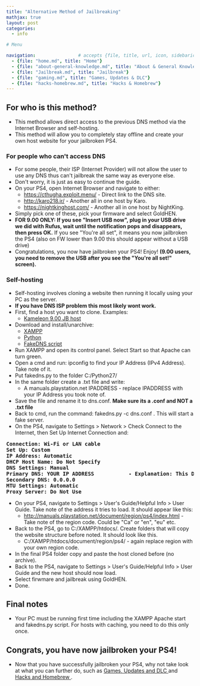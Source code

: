 ```yaml
---
title: "Alternative Method of Jailbreaking"
mathjax: true
layout: post
categories:
  - info

# Menu

navigation:                # accepts {file, title, url, icon, sidebaricon}
  - {file: "home.md", title: "Home"}
  - {file: "about-general-knowledge.md", title: "About & General Knowledge"}
  - {file: "Jailbreak.md", title: "Jailbreak"}
  - {file: "gaming.md", title: "Games, Updates & DLC"}
  - {file: "hacks-homebrew.md", title: "Hacks & Homebrew"}
---
```


## For who is this method?

 * This method allows direct access to the previous DNS method via the Internet Browser and self-hosting.
 * This method will allow you to completely stay offline and create your own host website for your jailbroken PS4.


### For people who can't access DNS

 * For some people, their ISP (Internet Provider) will not allow the user to use any DNS thus can't jailbreak the same way as everyone else.
 * Don't worry, it is just as easy to continue the guide.
 * On your PS4, open Internet Browser and navigate to either:
    * https://cthugha.exploit.menu/ - Direct link to the DNS site.
    * http://karo218.ir/ - Another all in one host by Karo.
    * https://nightkinghost.com/ - Another all in one host by NightKing.
 * Simply pick one of these, pick your firmware and select GoldHEN. 
 * **FOR 9.00 ONLY: If you see "Insert USB now", plug in your USB drive we did with Rufus, wait until the notification pops and disappears, then press OK.** If you see "You're all set", it means you now jailbroken the PS4 (also on FW lower than 9.00 this should appear without a USB drive)
 * Congratulations, you now have jailbroken your PS4! Enjoy! **(9.00 users, you need to remove the USB after you see the "You're all set!" screen).**

### Self-hosting

 * Self-hosting involves cloning a website then running it locally using your PC as the server.
 * **If you have DNS ISP problem this most likely wont work.**
 * First, find a host you want to clone. Examples:
     * <a href="https://github.com/KameleonReloaded/900V4B/archive/refs/heads/main.zip"> Kameleon 9.00 JB host </a>
 * Download and install/unarchive:
    * <a href="https://www.apachefriends.org/ro/download.html"> XAMPP </a>
    * <a href="https://www.python.org/ftp/python/2.7.14/python-2.7.14.msi"> Python </a>
    * <a href="https://github.com/Crypt0s/FakeDns/archive/refs/heads/master.zip"> FakeDNS script </a>
 * Run XAMPP and open its control panel. Select Start so that Apache can turn green.
 * Open a cmd and run: ipconfig to find your IP Address (IPv4 Address). Take note of it.
 * Put fakedns.py to the folder C:/Python27/
 * In the same folder create a .txt file and write:
   * A manuals.playstation.net IPADDRESS   - replace IPADDRESS with your IP Address you took note of.
 * Save the file and rename it to dns.conf. **Make sure its a .conf and NOT a .txt file**
 * Back to cmd, run the command: fakedns.py -c dns.conf . This will start a fake server.
 * On the PS4, navigate to Settings > Network > Check Connect to the Internet, then Set Up Internet Connection and:

<pre>
<strong>Connection: Wi-Fi or LAN cable
Set Up: Custom
IP Address: Automatic
DHCP Host Name: Do Not Specify
DNS Settings: Manual
Primary DNS: YOUR IP ADDRESS           - Explanation: This DNS will redirect you to the host.
Secondary DNS: 0.0.0.0
MTU Settings: Automatic
Proxy Server: Do Not Use</strong>
</pre>

 * On your PS4, navigate to Settings > User's Guide/Helpful Info > User Guide. Take note of the address it tries to load. It should appear like this:
    * http://manuals.playstation.net/document/region/ps4/index.html - Take note of the region code. Could be "Ca" or "en", "eu" etc.
 * Back to the PS4, go to C:/XAMPP/htdocs/. Create folders that will copy the website structure before noted. It should look like this.
    * C:/XAMPP/htdocs/document/region/ps4/  - again replace region with your own region code.
 * In the final PS4 folder copy and paste the host cloned before (no archive).
 * Back to the PS4, navigate to Settings > User's Guide/Helpful Info > User Guide and the new host should now load.
 * Select firwmare and jailbreak using GoldHEN.
 * Done.

## Final notes
 
 * Your PC must be running first time including the XAMPP Apache start and fakedns.py script. For hosts with caching, you need to do this only once.

## Congrats, you have now jailbroken your PS4!

 * Now that you have successfully jailbroken your PS4, why not take look at what you can further do, such as <a href="https://florinsdistortedvision.github.io/orbisunjailed/gaming/"> Games, Updates and DLC </a> and <a href="https://florinsdistortedvision.github.io/orbisunjailed/hacks-homebrew/"> Hacks and Homebrew </a> .
